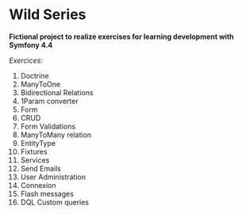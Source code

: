 # Wild Series 
**Fictional project to realize exercises for learning development with Symfony 4.4**

*Exercices:*

1. Doctrine
2. ManyToOne
3. Bidirectional Relations
4. 1Param converter
5. Form
6. CRUD
7. Form Validations
8. ManyToMany relation
9. EntityType
10. Fixtures
11. Services
12. Send Emails
13. User Administration
14. Connexion
15. Flash messages
16. DQL Custom queries
